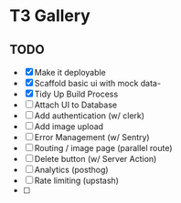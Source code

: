 # T3 Gallery

## TODO

- [x] Make it deployable
- [x] Scaffold basic ui with mock data- 
- [x] Tidy Up Build Process
- [ ] Attach UI to Database
- [ ] Add authentication (w/ clerk)
- [ ] Add image upload
- [ ] Error Management (w/ Sentry)
- [ ] Routing / image page (parallel route)
- [ ] Delete button (w/ Server Action)
- [ ] Analytics (posthog)
- [ ] Rate limiting (upstash)
- [ ] 

